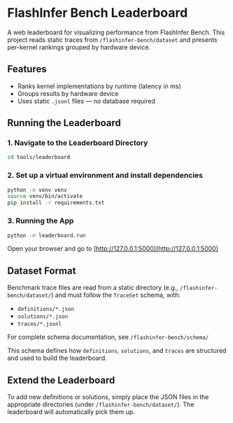 # FlashInfer Bench Leaderboard

A web leaderboard for visualizing performance from FlashInfer Bench. This project reads static traces from `/flashinfer-bench/dataset` and presents per-kernel rankings grouped by hardware device.

## Features

- Ranks kernel implementations by runtime (latency in ms)
- Groups results by hardware device
- Uses static `.jsonl` files — no database required

## Running the Leaderboard

### 1. Navigate to the Leaderboard Directory

```bash
cd tools/leaderboard
```

### 2. Set up a virtual environment and install dependencies

```bash
python -m venv venv
source venv/bin/activate
pip install -r requirements.txt
```

### 3. Running the App

```bash
python -m leaderboard.run
```

Open your browser and go to [http://127.0.0.1:5000](http://127.0.0.1:5000)


## Dataset Format

Benchmark trace files are read from a static directory (e.g., `/flashinfer-bench/dataset/`) and must follow the `TraceSet` schema, with:

* `definitions/*.json`
* `solutions/*.json`
* `traces/*.jsonl`

For complete schema documentation, see `/flashinfer-bench/schema/`

This schema defines how `definitions`, `solutions`, and `traces` are structured and used to build the leaderboard.


## Extend the Leaderboard

To add new definitions or solutions, simply place the JSON files in the appropriate directories (under `/flashinfer-bench/dataset/`). The leaderboard will automatically pick them up.